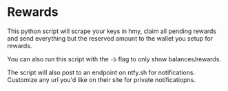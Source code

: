 # Rewards
This python script will scrape your keys in hmy, claim all pending rewards and send everything but the reserved amount to the wallet you setup for rewards.  

You can also run this script with the `-b` flag to only show balances/rewards.  

The script will also post to an endpoint on ntfy.sh for notifications. Customize any url you'd like on their site for private notificatiopns.  